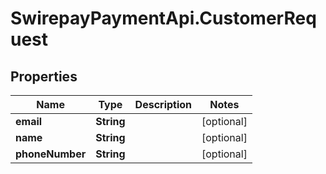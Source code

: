 # SwirepayPaymentApi.CustomerRequest

## Properties
Name | Type | Description | Notes
------------ | ------------- | ------------- | -------------
**email** | **String** |  | [optional] 
**name** | **String** |  | [optional] 
**phoneNumber** | **String** |  | [optional] 
